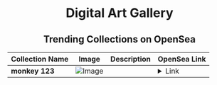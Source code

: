 <div align="center">

# Digital Art Gallery

## Trending Collections on OpenSea

| Collection Name                       | Image                                                                                     | Description                       | OpenSea Link                                                                                          |
|---------------------------------------|-------------------------------------------------------------------------------------------|-----------------------------------|--------------------------------------------------------------------------------------------------------|
| **monkey 123** | ![Image](https://i.seadn.io/s/raw/files/7cfc73cc6a0006b2e279370e9f79af6c.jpg?w=500&auto=format?w=200&auto=format) |  | <details><summary>Link</summary>[monkey 123](https://opensea.io/collection/monkey-123-4)</details> |

</div>